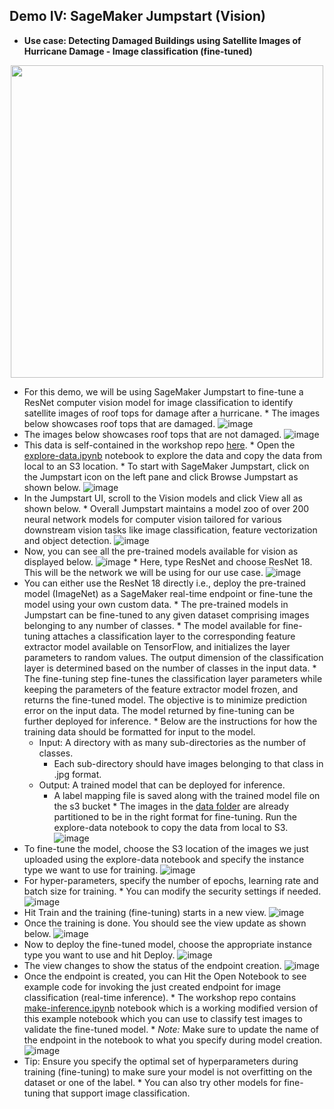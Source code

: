 ## Demo IV: SageMaker Jumpstart (Vision)

* **Use case: Detecting Damaged Buildings using Satellite Images of Hurricane Damage - Image classification (fine-tuned)**
<p align="center"><img width="500" height="500" src="./img/harvey.png"></p>

   * For this demo, we will be using SageMaker Jumpstart to fine-tune a ResNet computer vision model for image classification to identify satellite images of roof tops for damage after a hurricane. 
    * The images below showcases roof tops that are damaged.
    ![image](./img/image-1.png)
   * The images below showcases roof tops that are not damaged.
    ![image](./img/image-2.png)
   * This data is self-contained in the workshop repo [here](https://github.com/arunprsh/no-code-low-code/tree/main/finserv/vision/hurricane-damage-classification).
    * Open the [explore-data.ipynb](https://github.com/arunprsh/no-code-low-code/blob/main/finserv/vision/hurricane-damage-classification/explore-data.ipynb) notebook to explore the data and copy the data from local to an S3 location.
    * To start with SageMaker Jumpstart, click on the Jumpstart icon on the left pane and click Browse Jumpstart as shown below.
    ![image](./img/image-3.png)
   * In the Jumpstart UI, scroll to the Vision models and click View all as shown below.
    * Overall Jumpstart maintains a model zoo of over 200 neural network models for computer vision tailored for various downstream vision tasks like image classification, feature vectorization and object detection.
    ![image](./img/image-4.png)
   * Now, you can see all the pre-trained models available for vision as displayed below.
    ![image](./img/image-5.png)
    * Here, type ResNet and choose ResNet 18. This will be the network we will be using for our use case.
    ![image](./img/image-6.png)
   * You can either use the ResNet 18 directly i.e., deploy the pre-trained model (ImageNet) as a SageMaker real-time endpoint or fine-tune the model using your own custom data.
    * The pre-trained models in Jumpstart can be fine-tuned to any given dataset comprising images belonging to any number of classes.
    * The model available for fine-tuning attaches a classification layer to the corresponding feature extractor model available on TensorFlow, and initializes the layer parameters to random values. The output dimension of the classification layer is determined based on the number of classes in the input data. 
    * The fine-tuning step fine-tunes the classification layer parameters while keeping the parameters of the feature extractor model frozen, and returns the fine-tuned model. The objective is to minimize prediction error on the input data. The model returned by fine-tuning can be further deployed for inference. 
    * Below are the instructions for how the training data should be formatted for input to the model.
        * Input: A directory with as many sub-directories as the number of classes.
            * Each sub-directory should have images belonging to that class in .jpg format.
        * Output: A trained model that can be deployed for inference.
            * A label mapping file is saved along with the trained model file on the s3 bucket
    * The images in the [data folder](https://github.com/arunprsh/no-code-low-code/tree/main/finserv/vision/hurricane-damage-classification/data) are already partitioned to be in the right format for fine-tuning. Run the explore-data notebook to copy the data from local to S3.
    ![image](./img/image-7.png)
   * To fine-tune the model, choose the S3 location of the images we just uploaded using the explore-data notebook and specify the instance type we want to use for training.
    ![image](./img/image-8.png)
   * For hyper-parameters, specify the number of epochs, learning rate and batch size for training.
    * You can modify the security settings if needed.
    ![image](./img/image-9.png)
   * Hit Train and the training (fine-tuning) starts in a new view.
    ![image](./img/image-10.png)
   * Once the training is done. You should see the view update as shown below.
    ![image](./img/image-11.png)
   * Now to deploy the fine-tuned model, choose the appropriate instance type you want to use and hit Deploy.
    ![image](./img/image-12.png)
   * The view changes to show the status of the endpoint creation.
    ![image](./img/image-13.png)
   * Once the endpoint is created, you can Hit the Open Notebook to see example code for invoking the just created endpoint for image classification (real-time inference).
    * The workshop repo contains [make-inference.ipynb](https://github.com/arunprsh/no-code-low-code/blob/main/finserv/vision/hurricane-damage-classification/make-prediction.ipynb) notebook which is a working modified version of this example notebook which you can use to classify test images to validate the fine-tuned model.
    * *Note:* Make sure to update the name of the endpoint in the notebook to what you specify during model creation.
    ![image](./img/image-14.png)
   * Tip: Ensure you specify the optimal set of hyperparameters during training (fine-tuning) to make sure your model is not overfitting on the dataset or one of the label.
    * You can also try other models for fine-tuning that support image classification.

